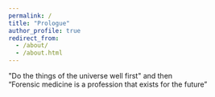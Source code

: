 ```yaml
---
permalink: /
title: "Prologue"
author_profile: true
redirect_from: 
  - /about/
  - /about.html
---
```


"Do the things of the universe well first" and then  
“Forensic medicine is a profession that exists for the future”

